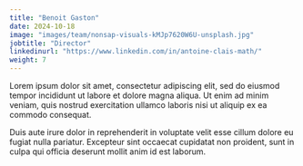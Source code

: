 ```yaml
---
title: "Benoit Gaston"
date: 2024-10-18
image: "images/team/nonsap-visuals-kMJp7620W6U-unsplash.jpg"
jobtitle: "Director"
linkedinurl: "https://www.linkedin.com/in/antoine-clais-math/"
weight: 7
---
```


Lorem ipsum dolor sit amet, consectetur adipiscing elit, sed do eiusmod tempor incididunt ut labore et dolore magna aliqua. Ut enim ad minim veniam, quis nostrud exercitation ullamco laboris nisi ut aliquip ex ea commodo consequat.

Duis aute irure dolor in reprehenderit in voluptate velit esse cillum dolore eu fugiat nulla pariatur. Excepteur sint occaecat cupidatat non proident, sunt in culpa qui officia deserunt mollit anim id est laborum.
